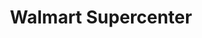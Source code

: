 ---
title: "Walmart Supercenter"
url: /tulsa/walmart-supercenter-south-memorial-drive-east/
shop: supermarket
---